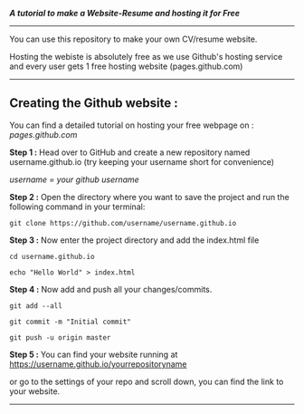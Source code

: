 ***A tutorial to make a Website-Resume and hosting it for Free***

___

You can use this repository to make your own CV/resume website.

Hosting the webiste is absolutely free as we use Github's hosting service and every user gets 1 free hosting website (pages.github.com)

___

 ## Creating the Github website : 

You can find a detailed tutorial on hosting your free webpage on : *pages.github.com*

**Step 1 :** 
Head over to GitHub and create a new repository named username.github.io (try keeping your username short for convenience)

_username = your github username_

**Step 2 :**
Open the directory where you want to save the project and run the following command in your terminal: 

```git clone https://github.com/username/username.github.io```

**Step 3 :**
Now enter the project directory and add the index.html file

```cd username.github.io```

```echo "Hello World" > index.html```

**Step 4 :**
Now add and push all your changes/commits.

```git add --all```

```git commit -m "Initial commit"```

```git push -u origin master```

**Step 5 :**
You can find your website running at https://username.github.io/yourrepositoryname

or go to the settings of your repo and scroll down, you can find the link to your website.

___
